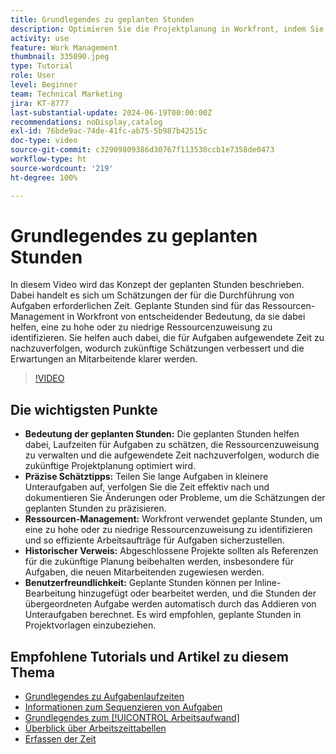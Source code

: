 ```yaml
---
title: Grundlegendes zu geplanten Stunden
description: Optimieren Sie die Projektplanung in Workfront, indem Sie geplante Stunden nutzen, um Laufzeiten zu schätzen, Ressourcen zu verwalten, die Zeit zu nachzuverfolgen, historische Verweise zu nutzen und Arbeitsaufträge zu optimieren.
activity: use
feature: Work Management
thumbnail: 335090.jpeg
type: Tutorial
role: User
level: Beginner
team: Technical Marketing
jira: KT-8777
last-substantial-update: 2024-06-19T00:00:00Z
recommendations: noDisplay,catalog
exl-id: 76bde9ac-74de-41fc-ab75-5b987b42515c
doc-type: video
source-git-commit: c32909809386d30767f113530ccb1e7358de0473
workflow-type: ht
source-wordcount: '219'
ht-degree: 100%

---
```


# Grundlegendes zu geplanten Stunden

In diesem Video wird das Konzept der geplanten Stunden beschrieben. Dabei handelt es sich um Schätzungen der für die Durchführung von Aufgaben erforderlichen Zeit.
Geplante Stunden sind für das Ressourcen-Management in Workfront von entscheidender Bedeutung, da sie dabei helfen, eine zu hohe oder zu niedrige Ressourcenzuweisung zu identifizieren.
Sie helfen auch dabei, die für Aufgaben aufgewendete Zeit zu nachzuverfolgen, wodurch zukünftige Schätzungen verbessert und die Erwartungen an Mitarbeitende klarer werden.


>[!VIDEO](https://video.tv.adobe.com/v/3445342/?quality=12&learn=on&enablevpops&captions=ger)


## Die wichtigsten Punkte

* **Bedeutung der geplanten Stunden:** Die geplanten Stunden helfen dabei, Laufzeiten für Aufgaben zu schätzen, die Ressourcenzuweisung zu verwalten und die aufgewendete Zeit nachzuverfolgen, wodurch die zukünftige Projektplanung optimiert wird. 
* **Präzise Schätztipps:** Teilen Sie lange Aufgaben in kleinere Unteraufgaben auf, verfolgen Sie die Zeit effektiv nach und dokumentieren Sie Änderungen oder Probleme, um die Schätzungen der geplanten Stunden zu präzisieren. 
* **Ressourcen-Management:** Workfront verwendet geplante Stunden, um eine zu hohe oder zu niedrige Ressourcenzuweisung zu identifizieren und so effiziente Arbeitsaufträge für Aufgaben sicherzustellen. 
* **Historischer Verweis:** Abgeschlossene Projekte sollten als Referenzen für die zukünftige Planung beibehalten werden, insbesondere für Aufgaben, die neuen Mitarbeitenden zugewiesen werden. 
* **Benutzerfreundlichkeit:** Geplante Stunden können per Inline-Bearbeitung hinzugefügt oder bearbeitet werden, und die Stunden der übergeordneten Aufgabe werden automatisch durch das Addieren von Unteraufgaben berechnet. Es wird empfohlen, geplante Stunden in Projektvorlagen einzubeziehen. 


## Empfohlene Tutorials und Artikel zu diesem Thema

* [Grundlegendes zu Aufgabenlaufzeiten](/help/manage-work/tasks/understand-task-durations.md)
* [Informationen zum Sequenzieren von Aufgaben](/help/manage-work/tasks/learn-to-sequence-tasks.md)
* [Grundlegendes zum [!UICONTROL Arbeitsaufwand]](/help/manage-work/tasks/understand-work-effort.md)
* [Überblick über Arbeitszeittabellen](https://experienceleague.adobe.com/de/docs/workfront/using/timesheets/details/timesheets-overview)
* [Erfassen der Zeit](https://experienceleague.adobe.com/de/docs/workfront/using/timesheets/create-and-manage-timesheets-in-adobe-workfront/log-time)
